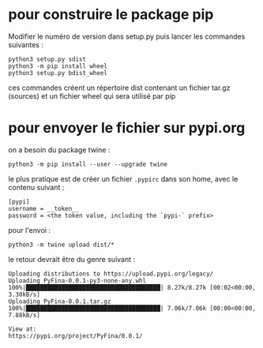 # pour construire le package pip

Modifier le numéro de version dans setup.py puis lancer les commandes suivantes :

```
python3 setup.py sdist
python3 -m pip install wheel
python3 setup.py bdist_wheel
```
ces commandes créent un répertoire dist contenant un fichier tar.gz (sources) et un fichier wheel qui sera utilisé par pip

# pour envoyer le fichier sur pypi.org

on a besoin du package twine :
```
python3 -m pip install --user --upgrade twine
```

le plus pratique est de créer un fichier `.pypirc` dans son home, avec le contenu suivant : 
```
[pypi]
username = __token__
password = <the token value, including the `pypi-` prefix>
```
pour l'envoi :
```
python3 -m twine upload dist/*
```
le retour devrait être du genre suivant :
```
Uploading distributions to https://upload.pypi.org/legacy/
Uploading PyFina-0.0.1-py3-none-any.whl
100%|██████████████████████████████████████| 8.27k/8.27k [00:02<00:00, 3.30kB/s]
Uploading PyFina-0.0.1.tar.gz
100%|██████████████████████████████████████| 7.06k/7.06k [00:00<00:00, 7.88kB/s]

View at:
https://pypi.org/project/PyFina/0.0.1/
```
